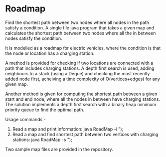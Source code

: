 # Roadmap
Find the shortest path between two nodes where all nodes in the path satisfy a condition.
A single file java program that takes a given map and calculates the shortest path between two nodes where all the in between nodes satisfy the condition.

It is modelled as a roadmap for electric vehicles, where the condition is that the node or location has a charging station.

A method is provided for checking if two locations are connected with a path that includes charging stations.
A depth first search is used, adding neighbours to a stack (using a Deque) and checking the most recently added node first,
acheiving a time complexity of O(vertices+edges) for any given map.

Another method is given for computing the shortest path between a given start and end node, where
all the nodes in between have charging stations.
The solution implements a depth first search with a binary heap minimum priority queue to find the optimal path.


Usage commands -   
1. Read a map and print information: java RoadMap -i <MapFile>");
2. Read a map and find shortest path between two vertices with charging stations: java RoadMap -s <MapFile> <StartVertexIndex> <EndVertexIndex>");

Two sample map files are provided in the repository. 
